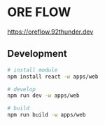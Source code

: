 # ORE FLOW

https://oreflow.92thunder.dev

## Development

```bash
# install module
npm install react -w apps/web

# develop
npm run dev -w apps/web

# build
npm run build -w apps/web
```
